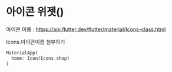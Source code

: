 # 아이콘 위젯()

아이콘 이름 : https://api.flutter.dev/flutter/material/Icons-class.html

Icons.아이콘이름 첨부하기

```dart
MaterialApp(
  home: Icon(Icons.shop)
)
```
